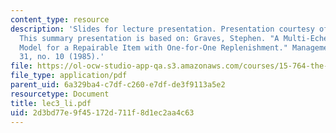 ```yaml
---
content_type: resource
description: 'Slides for lecture presentation. Presentation courtesy of Hongmin Li.
  This summary presentation is based on: Graves, Stephen. "A Multi-Echelon Inventory
  Model for a Repairable Item with One-for-One Replenishment." Management Science
  31, no. 10 (1985).'
file: https://ol-ocw-studio-app-qa.s3.amazonaws.com/courses/15-764-the-theory-of-operations-management-spring-2004/2d3bd77e9f45172d711f8d1ec2aa4c63_lec3_li.pdf
file_type: application/pdf
parent_uid: 6a329ba4-c7df-c260-e7df-de3f9113a5e2
resourcetype: Document
title: lec3_li.pdf
uid: 2d3bd77e-9f45-172d-711f-8d1ec2aa4c63
---
```

